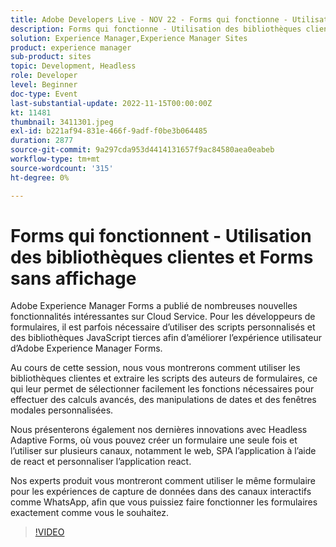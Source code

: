 ```yaml
---
title: Adobe Developers Live - NOV 22 - Forms qui fonctionne - Utilisation des bibliothèques clientes et Forms sans affichage
description: Forms qui fonctionne - Utilisation des bibliothèques clientes et des formulaires sans affichageAdobe Experience Manager Forms propose de nombreuses nouvelles fonctionnalités intéressantes sur Cloud Service. Pour les développeurs de formulaires, il est parfois nécessaire d’utiliser des scripts personnalisés et des bibliothèques JavaScript tierces afin d’améliorer l’expérience utilisateur d’Adobe Experience Manager Forms. Dans cette session, nous vous montrerons comment utiliser les bibliothèques clientes et extraire les scripts des auteurs de formulaires, ce qui leur permet de sélectionner facilement les fonctions nécessaires pour effectuer des calculs avancés, des manipulations de dates et des fenêtres modales personnalisées. Nous vous montrerons également nos dernières innovations avec Forms adaptatif sans affichage, où vous pouvez créer un formulaire et l’utilisation unique il est présenté sur plusieurs canaux, notamment le web, SPA l’application utilisant la fonction react et personnalisez l’application react. Nos experts produit vous montreront comment utiliser le même formulaire pour les expériences de capture de données dans des canaux interactifs tels que WhatsApp. Vous pouvez ainsi faire fonctionner les formulaires exactement comme vous le souhaitez.
solution: Experience Manager,Experience Manager Sites
product: experience manager
sub-product: sites
topic: Development, Headless
role: Developer
level: Beginner
doc-type: Event
last-substantial-update: 2022-11-15T00:00:00Z
kt: 11481
thumbnail: 3411301.jpeg
exl-id: b221af94-831e-466f-9adf-f0be3b064485
duration: 2877
source-git-commit: 9a297cda953d4414131657f9ac84580aea0eabeb
workflow-type: tm+mt
source-wordcount: '315'
ht-degree: 0%

---
```


# Forms qui fonctionnent - Utilisation des bibliothèques clientes et Forms sans affichage

Adobe Experience Manager Forms a publié de nombreuses nouvelles fonctionnalités intéressantes sur Cloud Service. Pour les développeurs de formulaires, il est parfois nécessaire d’utiliser des scripts personnalisés et des bibliothèques JavaScript tierces afin d’améliorer l’expérience utilisateur d’Adobe Experience Manager Forms.

Au cours de cette session, nous vous montrerons comment utiliser les bibliothèques clientes et extraire les scripts des auteurs de formulaires, ce qui leur permet de sélectionner facilement les fonctions nécessaires pour effectuer des calculs avancés, des manipulations de dates et des fenêtres modales personnalisées.

Nous présenterons également nos dernières innovations avec Headless Adaptive Forms, où vous pouvez créer un formulaire une seule fois et l’utiliser sur plusieurs canaux, notamment le web, SPA l’application à l’aide de react et personnaliser l’application react.

Nos experts produit vous montreront comment utiliser le même formulaire pour les expériences de capture de données dans des canaux interactifs comme WhatsApp, afin que vous puissiez faire fonctionner les formulaires exactement comme vous le souhaitez.

>[!VIDEO](https://video.tv.adobe.com/v/3411301/?quality=12&learn=on)

